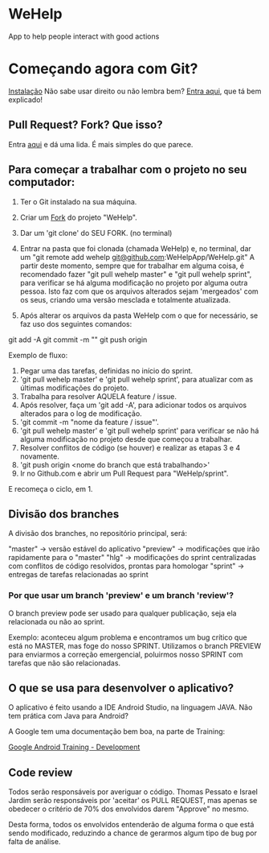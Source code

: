 # WeHelp #

App to help people interact with good actions

# Começando agora com Git? #
[Instalação](https://git-scm.com/book/pt-br/v1/Primeiros-passos-Instalando-Git)
Não sabe usar direito ou não lembra bem? [Entra aqui](http://rogerdudler.github.io/git-guide/index.pt_BR.html), que tá bem explicado!

## Pull Request? Fork? Que isso? ##

Entra [aqui](http://tableless.com.br/contribuindo-em-projetos-open-source-com-o-github/) e dá uma lida. É mais simples do que parece.

## Para começar a trabalhar com o projeto no seu computador: ##

1. Ter o Git instalado na sua máquina.
2. Criar um [Fork](https://help.github.com/articles/fork-a-repo/) do projeto "WeHelp".
3. Dar um 'git clone' do SEU FORK. (no terminal)
4. Entrar na pasta que foi clonada (chamada WeHelp) e, no terminal, dar um "git remote add wehelp git@github.com:WeHelpApp/WeHelp.git"
A partir deste momento, sempre que for trabalhar em alguma coisa, é recomendado fazer "git pull wehelp master" e "git pull wehelp sprint", para verificar se há alguma modificação no projeto por alguma outra pessoa. Isto faz com que os arquivos alterados sejam 'mergeados' com os seus, criando uma versão mesclada e totalmente atualizada.

5. Após alterar os arquivos da pasta WeHelp com o que for necessário, se faz uso dos seguintes comandos:

git add -A
git commit -m "<nome para o commit>"
git push origin <nome do branch>

Exemplo de fluxo:

1. Pegar uma das tarefas, definidas no início do sprint.
1. 'git pull wehelp master' e 'git pull wehelp sprint', para atualizar com as últimas modificações do projeto.
2. Trabalha para resolver AQUELA feature / issue.
3. Após resolver, faça um 'git add -A', para adicionar todos os arquivos alterados para o log de modificação.
4. 'git commit -m "nome da feature / issue"'.
5. 'git pull wehelp master' e 'git pull wehelp sprint' para verificar se não há alguma modificação no projeto desde que começou a trabalhar.
6. Resolver conflitos de código (se houver) e realizar as etapas 3 e 4 novamente.
7. 'git push origin <nome do branch que está trabalhando>'
8. Ir no Github.com e abrir um Pull Request para "WeHelp/sprint".

E recomeça o ciclo, em 1.


## Divisão dos branches ##

A divisão dos branches, no repositório principal, será:

"master" -> versão estável do aplicativo
"preview" -> modificações que irão rapidamente para o "master"
"hlg" -> modificações do sprint centralizadas com conflitos de código resolvidos, prontas para homologar
"sprint" -> entregas de tarefas relacionadas ao sprint

### Por que usar um branch 'preview' e um branch 'review'? ###

O branch preview pode ser usado para qualquer publicação, seja ela relacionada ou não ao sprint.

Exemplo: aconteceu algum problema e encontramos um bug crítico que está no MASTER, mas foge do nosso SPRINT. Utilizamos o branch PREVIEW para enviarmos a correção emergencial, poluirmos nosso SPRINT com tarefas que não são relacionadas.


## O que se usa para desenvolver o aplicativo? ##

O aplicativo é feito usando a IDE Android Studio, na linguagem JAVA.
Não tem prática com Java para Android?

A Google tem uma documentação bem boa, na parte de Training:

[Google Android Training - Development](https://developer.android.com/training/index.html)

## Code review ##

Todos serão responsáveis por averiguar o código. Thomas Pessato e Israel Jardim serão responsáveis por 'aceitar' os PULL REQUEST, mas apenas se obedecer o critério de 70% dos envolvidos darem "Approve" no mesmo.

Desta forma, todos os envolvidos entenderão de alguma forma o que está sendo modificado, reduzindo a chance de gerarmos algum tipo de bug por falta de análise.

